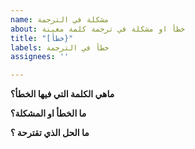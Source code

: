 ```yaml
---
name: مشكلة في الترجمة
about: خطأ او مشكلة في ترجمة كلمة معينة
title: "[خطأ}"
labels: خطأ في الترجمة
assignees: ''

---
```


**ماهي الكلمة التي فيها الخطأ؟**


**ما الخطأ او المشكلة؟**

**ما الحل الذي تقترحة ؟**
